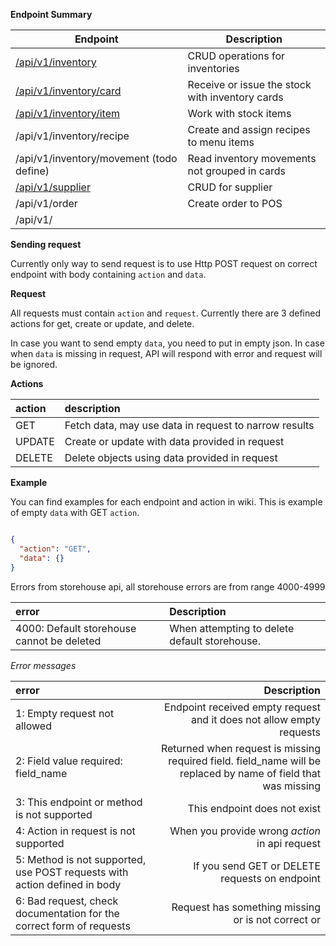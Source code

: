 **Endpoint Summary**




| Endpoint                                 | Description                                     |
| ---------------------------------------- | ----------------------------------------------- |
| [/api/v1/inventory](inventory.md#)       | CRUD operations for inventories                 |
| [/api/v1/inventory/card](card.md#)       | Receive or issue the stock with inventory cards |
| [/api/v1/inventory/item](item.md#)       | Work with stock items                           |
| /api/v1/inventory/recipe                 | Create and assign recipes to menu items         |
| /api/v1/inventory/movement (todo define) | Read inventory movements not grouped in cards   |
| [/api/v1/supplier](supplier.md#)         | CRUD for supplier                               |
| /api/v1/order                            | Create order to POS                             |
| /api/v1/                                 |                                                 |


**Sending request**

Currently only way to send request is to use Http POST request on correct endpoint with body containing `action` and `data`.

**Request**

All requests must contain `action` and `request`. Currently there are 3 defined actions for get, create or update, and delete.

In case you want to send empty `data`, you need to put in empty json. In case when `data` is missing in request, API will respond with error and request will be ignored.

**Actions**

| action | description |
| :---   | :---          |
| GET | Fetch data, may use data in request to narrow results |
| UPDATE | Create or update with data provided in request |
| DELETE | Delete objects using data provided in request |

**Example**

You can find examples for each endpoint and action in wiki. This is example of empty `data` with GET `action`.

```json

{
  "action": "GET",
  "data": {}
}
```

Errors from storehouse api, all storehouse errors are from range 4000-4999

| error  |  Description   |
| :---        |  :---     |
| 4000: Default storehouse cannot be deleted | When attempting to delete default storehouse. |

*Error messages*

| error  | Description   |
| :---        |    ----:   |
| 1: Empty request not allowed | Endpoint received empty request and it does not allow empty requests |
| 2: Field value required: field_name | Returned when request is missing required field. field_name will be replaced by name of field that was missing |
| 3: This endpoint or method is not supported | This endpoint does not exist |
| 4: Action in request is not supported| When you provide wrong *action* in api request |
| 5: Method is not supported, use POST requests with action defined in body | If you send GET or DELETE requests on endpoint |
| 6: Bad request, check documentation for the correct form of requests | Request has something missing or is not correct or
